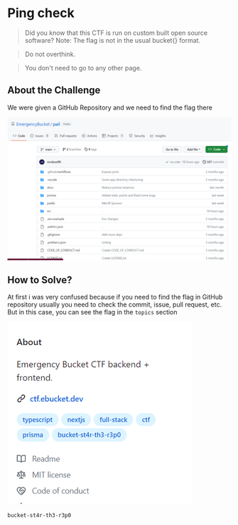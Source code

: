 # Ping check
> Did you know that this CTF is run on custom built open source software? Note: The flag is not in the usual bucket{} format.

> Do not overthink.

> You don't need to go to any other page.

## About the Challenge
We were given a GitHub Repository and we need to find the flag there

![preview](images/preview.png)

## How to Solve?
At first i was very confused because if you need to find the flag in GitHub repository usually you need to check the commit, issue, pull request, etc. But in this case, you can see the flag in the `topics` section

![flag](images/flag.png)

```
bucket-st4r-th3-r3p0
```
